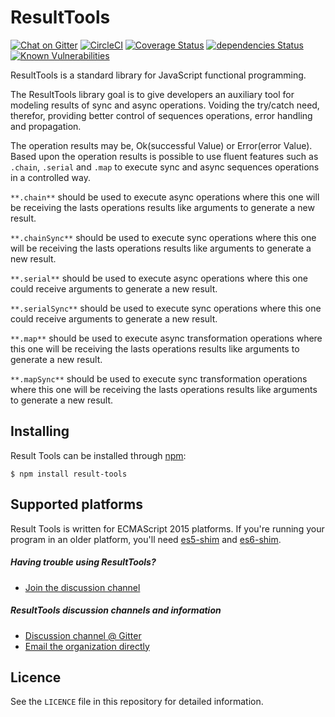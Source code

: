 ResultTools
============

[![Chat on Gitter](https://img.shields.io/gitter/room/result-tools/discussion.svg?style=flat-square)](https://gitter.im/result-tools/discussion)
[![CircleCI](https://circleci.com/gh/rafaelfcads/result-tools.svg?style=svg)](https://circleci.com/gh/rafaelfcads/result-tools)
[![Coverage Status](https://coveralls.io/repos/github/rafaelfcads/result-tools/badge.svg?branch=master)](https://coveralls.io/github/rafaelfcads/result-tools?branch=master)
[![dependencies Status](https://david-dm.org/rafaelfcads/result-tools/status.svg)](https://david-dm.org/rafaelfcads/result-tools)
[![Known Vulnerabilities](https://snyk.io/test/github/rafaelfcads/result-tools/badge.svg?targetFile=package.json)](https://snyk.io/test/github/rafaelfcads/result-tools?targetFile=package.json)


ResultTools is a standard library for JavaScript functional programming.


The ResultTools library goal is to give developers an auxiliary tool for modeling results of sync and async operations. Voiding the try/catch need, therefor, providing better control of sequences operations, error handling and propagation.


The operation results may be, Ok(successful Value) or Error(error Value). Based upon the operation results is   possible to use fluent features such as `.chain`, `.serial` and `.map` to execute sync and async sequences operations in a controlled way.

`**.chain**` should be used to execute async operations where this one will be receiving the lasts operations results like arguments to generate a new result.

`**.chainSync**` should be used to execute sync operations where this one will be receiving the lasts operations results like arguments to generate a new result.

`**.serial**` should be used to execute async operations where this one could receive arguments to generate a new result.

`**.serialSync**` should be used to execute sync operations where this one could receive arguments to generate a new result.

`**.map**` should be used to execute async transformation operations where this one will be receiving the lasts operations results like arguments to generate a new result.

`**.mapSync**` should be used to execute sync transformation operations where this one will be receiving the lasts operations results like arguments to generate a new result.


## Installing

Result Tools can be installed through [npm][]:

    $ npm install result-tools

## Supported platforms

Result Tools is written for ECMAScript 2015 platforms. If you're running your program in
an older platform, you'll need [es5-shim][] and [es6-shim][].

[es5-shim]: https://github.com/es-shims/es5-shim
[es6-shim]: https://github.com/es-shims/es6-shim


##### Having trouble using ResultTools?

  - [Join the discussion channel][gitter]


##### ResultTools discussion channels and information

  - [Discussion channel @ Gitter][gitter]
  - [Email the organization directly](mailto:resulttoolsfunctionalp@gmail.com)

## Licence

See the `LICENCE` file in this repository for detailed information.

[npm]: https://www.npmjs.com
[gitter]: https://gitter.im/result-tools/discussion


